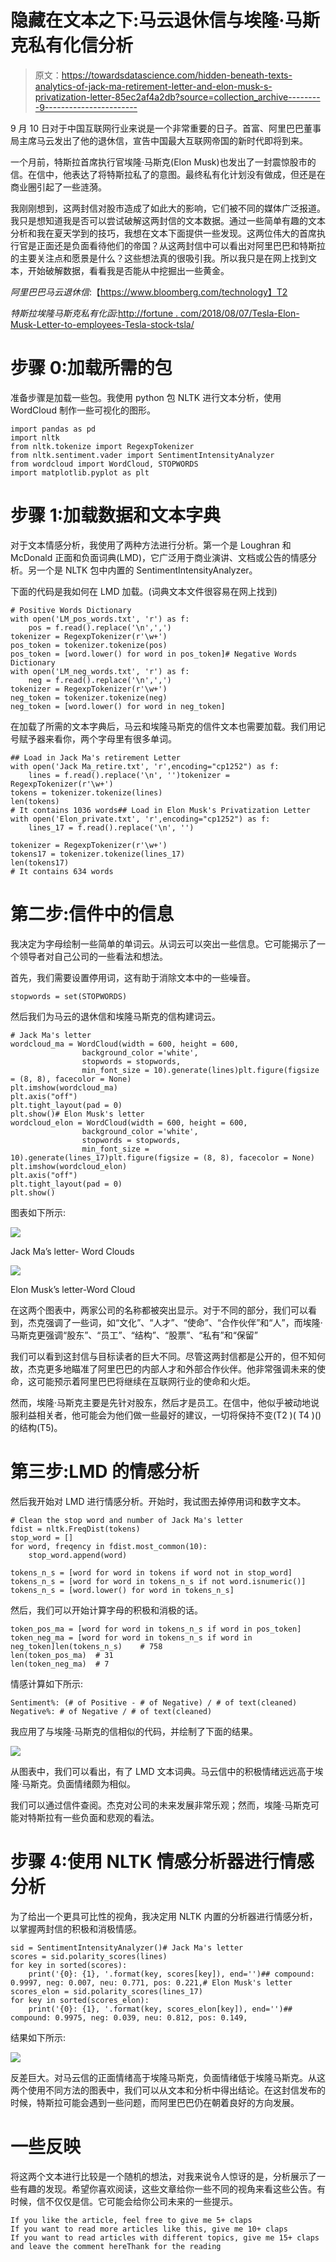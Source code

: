 # 隐藏在文本之下:马云退休信与埃隆·马斯克私有化信分析

> 原文：<https://towardsdatascience.com/hidden-beneath-texts-analytics-of-jack-ma-retirement-letter-and-elon-musk-s-privatization-letter-85ec2af4a2db?source=collection_archive---------9----------------------->

9 月 10 日对于中国互联网行业来说是一个非常重要的日子。首富、阿里巴巴董事局主席马云发出了他的退休信，宣告中国最大互联网帝国的新时代即将到来。

一个月前，特斯拉首席执行官埃隆·马斯克(Elon Musk)也发出了一封震惊股市的信。在信中，他表达了将特斯拉私了的意图。最终私有化计划没有做成，但还是在商业圈引起了一些涟漪。

我刚刚想到，这两封信对股市造成了如此大的影响，它们被不同的媒体广泛报道。我只是想知道我是否可以尝试破解这两封信的文本数据。通过一些简单有趣的文本分析和我在夏天学到的技巧，我想在文本下面提供一些发现。这两位伟大的首席执行官是正面还是负面看待他们的帝国？从这两封信中可以看出对阿里巴巴和特斯拉的主要关注点和愿景是什么？这些想法真的很吸引我。所以我只是在网上找到文本，开始破解数据，看看我是否能从中挖掘出一些黄金。

*阿里巴巴马云退休信*:【https://www.bloomberg.com/technology】T2

*特斯拉埃隆马斯克私有化函*:[http://fortune . com/2018/08/07/Tesla-Elon-Musk-Letter-to-employees-Tesla-stock-tsla/](http://fortune.com/2018/08/07/tesla-elon-musk-letter-to-employees-tesla-stock-tsla/)

# 步骤 0:加载所需的包

准备步骤是加载一些包。我使用 python 包 NLTK 进行文本分析，使用 WordCloud 制作一些可视化的图形。

```
import pandas as pd
import nltk
from nltk.tokenize import RegexpTokenizer
from nltk.sentiment.vader import SentimentIntensityAnalyzer
from wordcloud import WordCloud, STOPWORDS 
import matplotlib.pyplot as plt
```

# 步骤 1:加载数据和文本字典

对于文本情感分析，我使用了两种方法进行分析。第一个是 Loughran 和 McDonald 正面和负面词典(LMD)，它广泛用于商业演讲、文档或公告的情感分析。另一个是 NLTK 包中内置的 SentimentIntensityAnalyzer。

下面的代码是我如何在 LMD 加载。(词典文本文件很容易在网上找到)

```
# Positive Words Dictionary
with open('LM_pos_words.txt', 'r') as f:
    pos = f.read().replace('\n',',')
tokenizer = RegexpTokenizer(r'\w+')
pos_token = tokenizer.tokenize(pos)
pos_token = [word.lower() for word in pos_token]# Negative Words Dictionary
with open('LM_neg_words.txt', 'r') as f:
    neg = f.read().replace('\n',',')
tokenizer = RegexpTokenizer(r'\w+')
neg_token = tokenizer.tokenize(neg)
neg_token = [word.lower() for word in neg_token]
```

在加载了所需的文本字典后，马云和埃隆马斯克的信件文本也需要加载。我们用记号赋予器来看你，两个字母里有很多单词。

```
## Load in Jack Ma's retirement Letter
with open('Jack Ma_retire.txt', 'r',encoding="cp1252") as f:
    lines = f.read().replace('\n', '')tokenizer = RegexpTokenizer(r'\w+')
tokens = tokenizer.tokenize(lines)
len(tokens)
# It contains 1036 words## Load in Elon Musk's Privatization Letter
with open('Elon_private.txt', 'r',encoding="cp1252") as f:
    lines_17 = f.read().replace('\n', '')

tokenizer = RegexpTokenizer(r'\w+')
tokens17 = tokenizer.tokenize(lines_17)
len(tokens17)
# It contains 634 words
```

# 第二步:信件中的信息

我决定为字母绘制一些简单的单词云。从词云可以突出一些信息。它可能揭示了一个领导者对自己公司的一些看法和想法。

首先，我们需要设置停用词，这有助于消除文本中的一些噪音。

```
stopwords = set(STOPWORDS)
```

然后我们为马云的退休信和埃隆马斯克的信构建词云。

```
# Jack Ma's letter
wordcloud_ma = WordCloud(width = 600, height = 600, 
                background_color ='white', 
                stopwords = stopwords, 
                min_font_size = 10).generate(lines)plt.figure(figsize = (8, 8), facecolor = None) 
plt.imshow(wordcloud_ma) 
plt.axis("off") 
plt.tight_layout(pad = 0) 
plt.show()# Elon Musk's letter
wordcloud_elon = WordCloud(width = 600, height = 600, 
                background_color ='white', 
                stopwords = stopwords, 
                min_font_size = 10).generate(lines_17)plt.figure(figsize = (8, 8), facecolor = None) 
plt.imshow(wordcloud_elon) 
plt.axis("off") 
plt.tight_layout(pad = 0) 
plt.show()
```

图表如下所示:

![](img/34e6df0afcfd0134635fb476ef86b29e.png)

Jack Ma’s letter- Word Clouds

![](img/46f5e712a1e21327f54fbde743c7cc63.png)

Elon Musk’s letter-Word Cloud

在这两个图表中，两家公司的名称都被突出显示。对于不同的部分，我们可以看到，杰克强调了一些词，如“文化”、“人才”、“使命”、“合作伙伴”和“人”，而埃隆·马斯克更强调“股东”、“员工”、“结构”、“股票”、“私有”和“保留”

我们可以看到这封信与目标读者的巨大不同。尽管这两封信都是公开的，但不知何故，杰克更多地瞄准了阿里巴巴的内部人才和外部合作伙伴。他非常强调未来的使命，这可能预示着阿里巴巴将继续在互联网行业的使命和火炬。

然而，埃隆·马斯克主要是先针对股东，然后才是员工。在信中，他似乎被动地说服利益相关者，他可能会为他们做一些最好的建议，一切将保持不变(T2 )( T4 )()的结构(T5)。

# 第三步:LMD 的情感分析

然后我开始对 LMD 进行情感分析。开始时，我试图去掉停用词和数字文本。

```
# Clean the stop word and number of Jack Ma's letter
fdist = nltk.FreqDist(tokens)
stop_word = []
for word, freqency in fdist.most_common(10):
    stop_word.append(word)

tokens_n_s = [word for word in tokens if word not in stop_word]
tokens_n_s = [word for word in tokens_n_s if not word.isnumeric()]
tokens_n_s = [word.lower() for word in tokens_n_s]
```

然后，我们可以开始计算字母的积极和消极的话。

```
token_pos_ma = [word for word in tokens_n_s if word in pos_token]
token_neg_ma = [word for word in tokens_n_s if word in neg_token]len(tokens_n_s)    # 758
len(token_pos_ma)  # 31
len(token_neg_ma)  # 7
```

情感计算如下所示:

```
Sentiment%: (# of Positive - # of Negative) / # of text(cleaned)
Negative%: # of Negative / # of text(cleaned)
```

我应用了与埃隆·马斯克的信相似的代码，并绘制了下面的结果。

![](img/2e26f0335c218d1067c1f5655a8ca964.png)

从图表中，我们可以看出，有了 LMD 文本词典。马云信中的积极情绪远远高于埃隆·马斯克。负面情绪颇为相似。

我们可以通过信件查阅。杰克对公司的未来发展非常乐观；然而，埃隆·马斯克可能对特斯拉有一些负面和悲观的看法。

# 步骤 4:使用 NLTK 情感分析器进行情感分析

为了给出一个更具可比性的视角，我决定用 NLTK 内置的分析器进行情感分析，以掌握两封信的积极和消极情感。

```
sid = SentimentIntensityAnalyzer()# Jack Ma's letter
scores = sid.polarity_scores(lines)
for key in sorted(scores):
    print('{0}: {1}, '.format(key, scores[key]), end='')## compound: 0.9997, neg: 0.007, neu: 0.771, pos: 0.221,# Elon Musk's letter
scores_elon = sid.polarity_scores(lines_17)
for key in sorted(scores_elon):
    print('{0}: {1}, '.format(key, scores_elon[key]), end='')## compound: 0.9975, neg: 0.039, neu: 0.812, pos: 0.149,
```

结果如下所示:

![](img/a4ce0f982303eea4e4ee3761a467c211.png)

反差巨大。对马云信的正面情绪高于埃隆马斯克，负面情绪低于埃隆马斯克。从这两个使用不同方法的图表中，我们可以从文本和分析中得出结论。在这封信发布的时候，特斯拉可能会遇到一些问题，而阿里巴巴仍在朝着良好的方向发展。

# 一些反映

将这两个文本进行比较是一个随机的想法，对我来说令人惊讶的是，分析展示了一些有趣的发现。希望你喜欢阅读，这些文章给你一些不同的视角来看这些公告。有时候，信不仅仅是信。它可能会给你公司未来的一些提示。

```
If you like the article, feel free to give me 5+ claps
If you want to read more articles like this, give me 10+ claps
If you want to read articles with different topics, give me 15+ claps and leave the comment hereThank for the reading
```